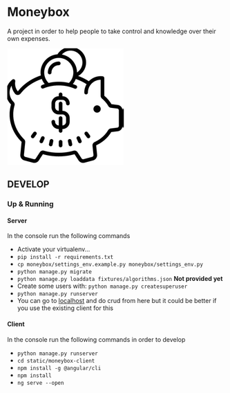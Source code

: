 # Moneybox

A project in order to help people to take control and knowledge over their own expenses.

![Moneybox icon](/static/img/money-box.png)

## DEVELOP 

### Up & Running

#### Server

In the console run the following commands

+ Activate your virtualenv...
+ `pip install -r requirements.txt`
+ `cp moneybox/settings_env.example.py moneybox/settings_env.py`
+ `python manage.py migrate`
+ `python manage.py loaddata fixtures/algorithms.json`  **Not provided yet**
+ Create some users with: `python manage.py createsuperuser`
+ `python manage.py runserver`
+ You can go to [localhost](http://localhost:8000/admin) and do crud from here but it could be better if you use the existing client for this

#### Client

In the console run the following commands in order to develop

+ `python manage.py runserver`
+ `cd static/moneybox-client`
+ `npm install -g @angular/cli`
+ `npm install`
+ `ng serve --open`
